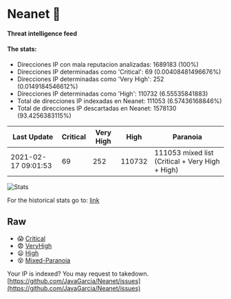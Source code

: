 # Neanet :hocho:
#### Threat intelligence feed
#### The stats:

- Direcciones IP con mala reputacion analizadas: 1689183 (100%)
- Direcciones IP determinadas como 'Critical':  69 (0.00408481496676%)
- Direcciones IP determinadas como 'Very High':  252 (0.0149184546612%)
- Direcciones IP determinadas como 'High':  110732 (6.55535841883)
- Total de direcciones IP indexadas en Neanet:  111053 (6.57436168846%)
- Total de direcciones IP descartadas en Neanet:  1578130 (93.4256383115%)

| Last Update | Critical | Very High | High | Paranoia |
| --- | --- | --- | --- | --- |
| 2021-02-17 09:01:53 | 69 | 252 | 110732 | 111053 mixed list (Critical + Very High + High)|

![Stats](https://docs.google.com/spreadsheets/d/e/2PACX-1vSnaNMIXVabIpDJjufMlzH7poXnshF3mgd8Is1g9ytUEzVsP5my4Trn8f-xkoLLQ38xpL3HtmUexLo6/pubchart?oid=501124687&format=image)

For the historical stats go to: [link](/stats.csv)
## Raw
- :scream: [Critical](https://raw.githubusercontent.com/JavaGarcia/Neanet/master/blacklists/neanet_critical.txt)
- :fearful: [VeryHigh](https://raw.githubusercontent.com/JavaGarcia/Neanet/master/blacklists/neanet_veryHigh.txtt)
- :frowning: [High](https://raw.githubusercontent.com/JavaGarcia/Neanet/master/blacklists/neanet_high.txt)
- :dizzy_face: [Mixed-Paranoia](https://raw.githubusercontent.com/JavaGarcia/Neanet/master/blacklists/neanet_all.txt)


Your IP is indexed? You may request to takedown. [https://github.com/JavaGarcia/Neanet/issues](https://github.com/JavaGarcia/Neanet/issues)

































































































































































































































































































































































































































































































































































































































































































































































































































































































































































































































































































































































































































































































































































































































































































































































































































































































































































































































































































































































































































































































































































































































































































































































































































































































































































































































































































































































































































































































































































































































































































































































































































































































































































































































































































































































































































































































































































































































































































































































































































































































































































































































































































































































































































